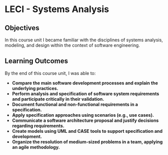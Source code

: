 # LECI - Systems Analysis

## Objectives

In this course unit I became familiar with the disciplines of systems analysis, modeling, and design within the context of software engineering.

## Learning Outcomes

By the end of this course unit, I was able to:

- **Compare the main software development processes and explain the underlying practices.**
- **Perform analysis and specification of software system requirements and participate critically in their validation.**
- **Document functional and non-functional requirements in a specification.**
- **Apply specification approaches using scenarios (e.g., use cases).**
- **Communicate a software architecture proposal and justify decisions regarding requirements.**
- **Create models using UML and CASE tools to support specification and development.**
- **Organize the resolution of medium-sized problems in a team, applying an agile methodology.**

